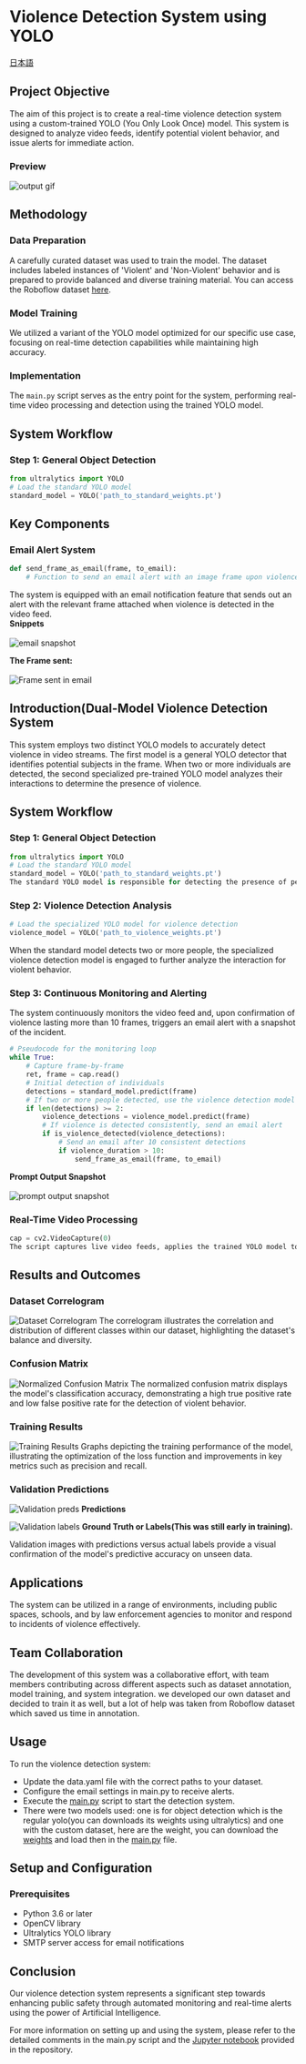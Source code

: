 # Violence Detection System using YOLO
[日本語](日本語README.md)

## Project Objective
The aim of this project is to create a real-time violence detection system using a custom-trained YOLO (You Only Look Once) model. This system is designed to analyze video feeds, identify potential violent behavior, and issue alerts for immediate action.

### Preview
![output gif](https://github.com/ishinomaki-hackathon/trained_yolov8/blob/755e475415a8dc857b9121e3c4d51aa13941bb93/results.gif)

## Methodology

### Data Preparation
A carefully curated dataset was used to train the model. The dataset includes labeled instances of 'Violent' and 'Non-Violent' behavior and is prepared to provide balanced and diverse training material. You can access the Roboflow dataset [here](https://universe.roboflow.com/east-west-uniersity/violance-nonviolance).

### Model Training
We utilized a variant of the YOLO model optimized for our specific use case, focusing on real-time detection capabilities while maintaining high accuracy.

### Implementation
The `main.py` script serves as the entry point for the system, performing real-time video processing and detection using the trained YOLO model.

## System Workflow

### Step 1: General Object Detection
```python
from ultralytics import YOLO
# Load the standard YOLO model
standard_model = YOLO('path_to_standard_weights.pt')
```

## Key Components

### Email Alert System
```python
def send_frame_as_email(frame, to_email):
    # Function to send an email alert with an image frame upon violence detection
```
The system is equipped with an email notification feature that sends out an alert with the relevant frame attached when violence is detected in the video feed.<br>
**Snippets**<br><br>
![email snapshot](https://github.com/ishinomaki-hackathon/trained_yolov8/blob/755e475415a8dc857b9121e3c4d51aa13941bb93/Screenshot%202023-11-04%20at%2013.32.43.png)

**The Frame sent:** <br><br>
![Frame sent in email](https://github.com/ishinomaki-hackathon/trained_yolov8/blob/755e475415a8dc857b9121e3c4d51aa13941bb93/frame.jpg)

## Introduction(Dual-Model Violence Detection System
This system employs two distinct YOLO models to accurately detect violence in video streams. The first model is a general YOLO detector that identifies potential subjects in the frame. When two or more individuals are detected, the second specialized pre-trained YOLO model analyzes their interactions to determine the presence of violence.

## System Workflow

### Step 1: General Object Detection
```python
from ultralytics import YOLO
# Load the standard YOLO model
standard_model = YOLO('path_to_standard_weights.pt')
The standard YOLO model is responsible for detecting the presence of people in the video feed.
```

### Step 2: Violence Detection Analysis
```python
# Load the specialized YOLO model for violence detection
violence_model = YOLO('path_to_violence_weights.pt')
```
When the standard model detects two or more people, the specialized violence detection model is engaged to further analyze the interaction for violent behavior.

### Step 3: Continuous Monitoring and Alerting
The system continuously monitors the video feed and, upon confirmation of violence lasting more than 10 frames, triggers an email alert with a snapshot of the incident.

```python
# Pseudocode for the monitoring loop
while True:
    # Capture frame-by-frame
    ret, frame = cap.read()
    # Initial detection of individuals
    detections = standard_model.predict(frame)
    # If two or more people detected, use the violence detection model
    if len(detections) >= 2:
        violence_detections = violence_model.predict(frame)
        # If violence is detected consistently, send an email alert
        if is_violence_detected(violence_detections):
            # Send an email after 10 consistent detections
            if violence_duration > 10:
                send_frame_as_email(frame, to_email)
```
**Prompt Output Snapshot**<br><br>
![prompt output snapshot](https://github.com/ishinomaki-hackathon/trained_yolov8/blob/755e475415a8dc857b9121e3c4d51aa13941bb93/Screenshot%202023-11-04%20at%2012.58.12.png)


### Real-Time Video Processing
```python
cap = cv2.VideoCapture(0)
The script captures live video feeds, applies the trained YOLO model to detect violence, and triggers alerts when necessary.
```

## Results and Outcomes

### Dataset Correlogram
![Dataset Correlogram](https://github.com/ishinomaki-hackathon/trained_yolov8/blob/4f80aeafcec674f8fb1a30910a9af469364a9b3c/labels_correlogram.jpg)
The correlogram illustrates the correlation and distribution of different classes within our dataset, highlighting the dataset's balance and diversity.

### Confusion Matrix
![Normalized Confusion Matrix](https://github.com/ishinomaki-hackathon/trained_yolov8/blob/4f80aeafcec674f8fb1a30910a9af469364a9b3c/confusion_matrix_normalized.png)
The normalized confusion matrix displays the model's classification accuracy, demonstrating a high true positive rate and low false positive rate for the detection of violent behavior.

### Training Results
![Training Results](https://github.com/ishinomaki-hackathon/trained_yolov8/blob/4f80aeafcec674f8fb1a30910a9af469364a9b3c/results.png)
Graphs depicting the training performance of the model, illustrating the optimization of the loss function and improvements in key metrics such as precision and recall.

### Validation Predictions
![Validation preds](https://github.com/ishinomaki-hackathon/trained_yolov8/blob/4f80aeafcec674f8fb1a30910a9af469364a9b3c/val_batch2_pred.jpg)
**Predictions**<br>

![Validation labels](https://github.com/ishinomaki-hackathon/trained_yolov8/blob/4f80aeafcec674f8fb1a30910a9af469364a9b3c/val_batch2_labels.jpg)
**Ground Truth or Labels(This was still early in training).** <br>

Validation images with predictions versus actual labels provide a visual confirmation of the model's predictive accuracy on unseen data.

## Applications

The system can be utilized in a range of environments, including public spaces, schools, and by law enforcement agencies to monitor and respond to incidents of violence effectively.

## Team Collaboration

The development of this system was a collaborative effort, with team members contributing across different aspects such as dataset annotation, model training, and system integration. we developed our own dataset and decided to train it as well, but a lot of help was taken from Roboflow dataset which saved us time in annotation.

## Usage

To run the violence detection system:

- Update the data.yaml file with the correct paths to your dataset.
- Configure the email settings in main.py to receive alerts.
- Execute the [main.py](https://github.com/ishinomaki-hackathon/trained_yolov8/blob/ceab733f53d153e0e2fc24f01602d3d4243a78d9/main.py) script to start the detection system.
- There were two models used: one is for object detection which is the regular yolo(you can downloads its weights using ultralytics) and one with the custom dataset, here are the weight, you can download the [weights](https://github.com/ishinomaki-hackathon/trained_yolov8/blob/755e475415a8dc857b9121e3c4d51aa13941bb93/best.pt) and load then in the [main.py](https://github.com/ishinomaki-hackathon/trained_yolov8/blob/ceab733f53d153e0e2fc24f01602d3d4243a78d9/main.py) file.

## Setup and Configuration

### Prerequisites
- Python 3.6 or later
- OpenCV library
- Ultralytics YOLO library
- SMTP server access for email notifications


## Conclusion

Our violence detection system represents a significant step towards enhancing public safety through automated monitoring and real-time alerts using the power of Artificial Intelligence.

For more information on setting up and using the system, please refer to the detailed comments in the main.py script and the [Jupyter notebook](https://github.com/ishinomaki-hackathon/trained_yolov8/blob/4f80aeafcec674f8fb1a30910a9af469364a9b3c/violence_detection_custom_dataset_yolo_train.ipynb) provided in the repository.

